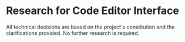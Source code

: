 # Research for Code Editor Interface

All technical decisions are based on the project's constitution and the clarifications provided. No further research is required.
